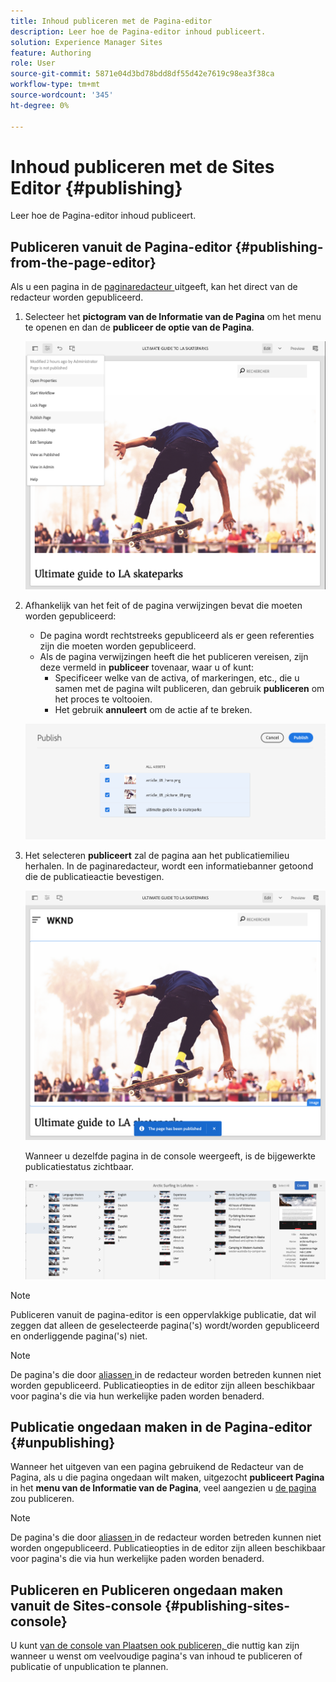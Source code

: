 ```yaml
---
title: Inhoud publiceren met de Pagina-editor
description: Leer hoe de Pagina-editor inhoud publiceert.
solution: Experience Manager Sites
feature: Authoring
role: User
source-git-commit: 5871e04d3bd78bdd8df55d42e7619c98ea3f38ca
workflow-type: tm+mt
source-wordcount: '345'
ht-degree: 0%

---
```



# Inhoud publiceren met de Sites Editor {#publishing}

Leer hoe de Pagina-editor inhoud publiceert.

## Publiceren vanuit de Pagina-editor {#publishing-from-the-page-editor}

Als u een pagina in de [ paginaredacteur ](/help/sites-cloud/authoring/page-editor/introduction.md) uitgeeft, kan het direct van de redacteur worden gepubliceerd.

1. Selecteer het **pictogram van de Informatie van de Pagina** om het menu te openen en dan de **publiceer de optie van de Pagina**.

   ![ het Publiceren van een pagina via paginaopties ](/help/sites-cloud/authoring/assets/publishing-page-options.png)

1. Afhankelijk van het feit of de pagina verwijzingen bevat die moeten worden gepubliceerd:

   * De pagina wordt rechtstreeks gepubliceerd als er geen referenties zijn die moeten worden gepubliceerd.
   * Als de pagina verwijzingen heeft die het publiceren vereisen, zijn deze vermeld in **publiceer** tovenaar, waar u of kunt:
      * Specificeer welke van de activa, of markeringen, etc., die u samen met de pagina wilt publiceren, dan gebruik **publiceren** om het proces te voltooien.
      * Het gebruik **annuleert** om de actie af te breken.

   ![ het Publiceren verwijzingen met de pagina ](/help/sites-cloud/authoring/assets/publishing-references.png)

1. Het selecteren **publiceert** zal de pagina aan het publicatiemilieu herhalen. In de paginaredacteur, wordt een informatiebanner getoond die de publicatieactie bevestigen.

   ![ publiceer statusinfo banner ](/help/sites-cloud/authoring/assets/publishing-info.png)

   Wanneer u dezelfde pagina in de console weergeeft, is de bijgewerkte publicatiestatus zichtbaar.

   ![ de publicatiestatus van de Pagina in kolommening in de plaatsenconsole ](/help/sites-cloud/authoring/assets/publishing-status-console-column.png)

>[!NOTE]
>
>Publiceren vanuit de pagina-editor is een oppervlakkige publicatie, dat wil zeggen dat alleen de geselecteerde pagina(&#39;s) wordt/worden gepubliceerd en onderliggende pagina(&#39;s) niet.

>[!NOTE]
>
>De pagina&#39;s die door [ aliassen ](/help/sites-cloud/authoring/sites-console/page-properties.md#advanced) in de redacteur worden betreden kunnen niet worden gepubliceerd. Publicatieopties in de editor zijn alleen beschikbaar voor pagina&#39;s die via hun werkelijke paden worden benaderd.

## Publicatie ongedaan maken in de Pagina-editor {#unpublishing}

Wanneer het uitgeven van een pagina gebruikend de Redacteur van de Pagina, als u die pagina ongedaan wilt maken, uitgezocht **publiceert Pagina** in het **menu van de Informatie van de Pagina**, veel aangezien u [ de pagina ](#publishing-from-the-editor) zou publiceren.

>[!NOTE]
>
>De pagina&#39;s die door [ aliassen ](/help/sites-cloud/authoring/sites-console/page-properties.md#advanced) in de redacteur worden betreden kunnen niet worden ongepubliceerd. Publicatieopties in de editor zijn alleen beschikbaar voor pagina&#39;s die via hun werkelijke paden worden benaderd.

## Publiceren en Publiceren ongedaan maken vanuit de Sites-console {#publishing-sites-console}

U kunt [ van de console van Plaatsen ook publiceren, ](/help/sites-cloud/authoring/sites-console/publishing-pages.md) die nuttig kan zijn wanneer u wenst om veelvoudige pagina&#39;s van inhoud te publiceren of publicatie of unpublication te plannen.
